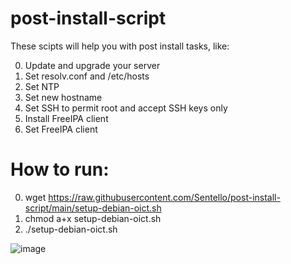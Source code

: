 # post-install-script
These scipts will help you with post install tasks, like:

0. Update and upgrade your server
1. Set resolv.conf and /etc/hosts
2. Set NTP
3. Set new hostname
4. Set SSH to permit root and accept SSH keys only
5. Install FreeIPA client
6. Set FreeIPA client

# How to run:
0. wget https://raw.githubusercontent.com/Sentello/post-install-script/main/setup-debian-oict.sh
1. chmod a+x setup-debian-oict.sh
2. ./setup-debian-oict.sh

![image](https://user-images.githubusercontent.com/44606412/147390387-322a8161-9934-4022-89eb-e91a398772a6.png)

